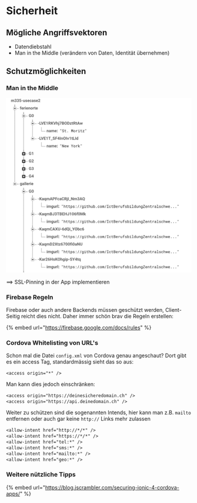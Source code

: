 # Sicherheit

## Mögliche Angriffsvektoren

* Datendiebstahl 
* Man in the Middle \(verändern von Daten, Identität übernehmen\)

## Schutzmöglichkeiten

### Man in the Middle

![](../.gitbook/assets/image.png)

==&gt; SSL-Pinning in der App implementieren

### Firebase Regeln

Firebase oder auch andere Backends müssen geschützt werden, Client-Seitig reicht dies nicht. Daher immer schön brav die Regeln erstellen:

{% embed url="https://firebase.google.com/docs/rules" %}

### Cordova Whitelisting von URL's

Schon mal die Datei `config.xml` von Cordova genau angeschaut? Dort gibt es ein access Tag, standardmässig sieht das so aus:

```markup
<access origin="*" />
```

Man kann dies jedoch einschränken:

```markup
<access origin="https://deinesicheredomain.ch" />
<access origin="https://api.deinedomain.ch" />
```

Weiter zu schützen sind die sogenannten Intends, hier kann man z.B. `mailto` entfernen oder auch gar keine `http://` Links mehr zulassen

```markup
<allow-intent href="http://*/*" />
<allow-intent href="https://*/*" />
<allow-intent href="tel:*" />
<allow-intent href="sms:*" />
<allow-intent href="mailto:*" />
<allow-intent href="geo:*" />
```

### Weitere nützliche Tipps

{% embed url="https://blog.jscrambler.com/securing-ionic-4-cordova-apps/" %}











